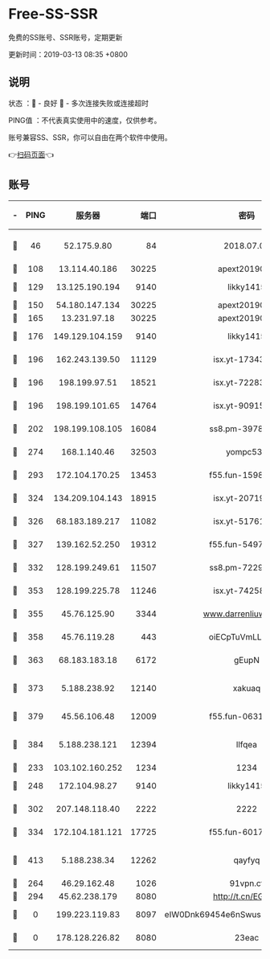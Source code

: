 # Free-SS-SSR

免费的SS账号、SSR账号，定期更新

更新时间：2019-03-13 08:35 +0800

## 说明

状态     ：🙂 - 良好 🙁 - 多次连接失败或连接超时

PING值   ：不代表真实使用中的速度，仅供参考。

账号兼容SS、SSR，你可以自由在两个软件中使用。

👉[扫码页面](https://liesauer.github.io/Free-SS-SSR/)👈

## 账号

|-|PING|服务器|端口|密码|加密方式|区域|
|:----:|:----:|:-----:|-----:|:----:|:----:|:----:|
|🙂|46|52.175.9.80|84|2018.07.07|chacha20-ietf-poly1305|HK|
|🙂|108|13.114.40.186|30225|apext2019006|chacha20|JP|
|🙂|129|13.125.190.194|9140|likky1415|aes-256-cfb|KR|
|🙂|150|54.180.147.134|30225|apext2019006|chacha20|KR|
|🙂|165|13.231.97.18|30225|apext2019006|chacha20|JP|
|🙂|176|149.129.104.159|9140|likky1415|aes-256-cfb|HK|
|🙂|196|162.243.139.50|11129|isx.yt-17343206|aes-256-cfb|US|
|🙂|196|198.199.97.51|18521|isx.yt-72283147|aes-256-cfb|US|
|🙂|196|198.199.101.65|14764|isx.yt-90915141|aes-256-cfb|US|
|🙂|202|198.199.108.105|16084|ss8.pm-39785624|aes-256-cfb|US|
|🙂|274|168.1.140.46|32503|yompc535|aes-256-cfb|AU|
|🙂|293|172.104.170.25|13453|f55.fun-15981272|aes-256-cfb|SG|
|🙂|324|134.209.104.143|18915|isx.yt-20719198|aes-256-cfb|SG|
|🙂|326|68.183.189.217|11082|isx.yt-51761782|aes-256-cfb|SG|
|🙂|327|139.162.52.250|19312|f55.fun-54979010|aes-256-cfb|SG|
|🙂|332|128.199.249.61|11507|ss8.pm-72293870|aes-256-cfb|SG|
|🙂|353|128.199.225.78|11246|isx.yt-74258807|aes-256-cfb|SG|
|🙂|355|45.76.125.90|3344|www.darrenliuwei.com|aes-256-cfb|AU|
|🙂|358|45.76.119.28|443|oiECpTuVmLLxk4Ts|aes-256-cfb|AU|
|🙂|363|68.183.183.18|6172|gEupN|aes-256-cfb|SG|
|🙂|373|5.188.238.92|12140|xakuaq|chacha20-ietf-poly1305|BR|
|🙂|379|45.56.106.48|12009|f55.fun-06310355|aes-256-cfb|US|
|🙂|384|5.188.238.121|12394|llfqea|chacha20-ietf-poly1305|BR|
|🙂|233|103.102.160.252|1234|1234|rc4-md5|JP|
|🙂|248|172.104.98.27|9140|likky1415|aes-256-cfb|JP|
|🙂|302|207.148.118.40|2222|2222|aes-256-cfb|SG|
|🙂|334|172.104.181.121|17725|f55.fun-60170886|aes-256-cfb|SG|
|🙂|413|5.188.238.34|12262|qayfyq|chacha20-ietf-poly1305|BR|
|🙁|264|46.29.162.48|1026|91vpn.cf|rc4-md5|RU|
|🙁|294|45.62.238.179|8080|http://t.cn/EGJIyrl|rc4-md5|CA|
|🙁|0|199.223.119.83|8097|eIW0Dnk69454e6nSwuspv9DmS201tQ0D|aes-256-cfb|US|
|🙁|0|178.128.226.82|8080|23eac|aes-256-cfb|CA|
